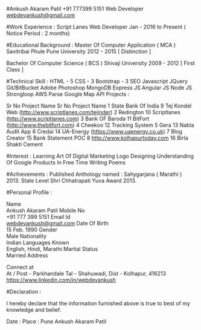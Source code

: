 
#Ankush Akaram Patil
+91 777399 5151
Web Developer
webdevankush@gmail.com


#Work Experience :
Script Lanes
Web Developer
Jan - 2016 to Present ( Notice Period : 2 months)

#Educational Background : 
Master Of Computer Application ( MCA )
Savitribai Phule Pune University
2012 - 2015 [ Distinction ]

Bachelor Of Computer Science ( BCS )
Shivaji University
2009 - 2012 [ First Class ]

#Technical Skill :
HTML - 5
CSS - 3
Bootstrap - 3
SEO
Javascript
JQuery
Git/BitBucket
Adobe Photoshop
MongoDB
Express JS
Angular JS
Node JS
Strongloop
AWS
Parse
Google Map API
Projects : 

Sr No
Project Name
Sr No
Project Name
1
State Bank Of India
9
Tej Kondel Web (http://www.scriptlanes.com/tejinder)
2
Redington
10
Scriptlanes (http://www.scriptlanes.com)
3
Bank OF Baroda
11
BitFort (http://www.thebitfort.com)
4
Cheekoo 
12
Tracking System
5
Gera
13
Nabla Audit App
6
Credai
14
UA-Energy (https://www.uaenergy.co.uk)
7
Blog Creator
15
Bank Statement POC
8
http://www.kolhapurtoday.com
16
Birla Shakti Cement

#Interest : 
Learning Art Of Digital Marketing
Logo Designing
Understanding Of Google Products In Free Time
Writing Poems

#Achievements : 
Published Anthology named : Sahygarjana ( Marathi ) 2013.
State Level Shri Chhatrapati Yuva Award 2013.

#Personal Profile : 

Name                           
Ankush Akaram Patil
Mobile No                   
+91 777 399 5151
Email Id                        
webdevankush@gmail.com
Date Of Birth               
15 Feb. 1990
Gender                         
Male
Nationality                  
Indian
Languages Known   
English, Hindi, Marathi
Marital Status             
Married
Address    

Connect at                    
 At / Post - Parkhandale
Tal - Shahuwadi, Dist - Kolhapur, 416213
https://www.linkedin.com/in/webdevankush

#Declaration :

I hereby declare that the information furnished above is true to best of my knowledge and belief.


Date :
Place : Pune								Ankush Akaram Patil

			


